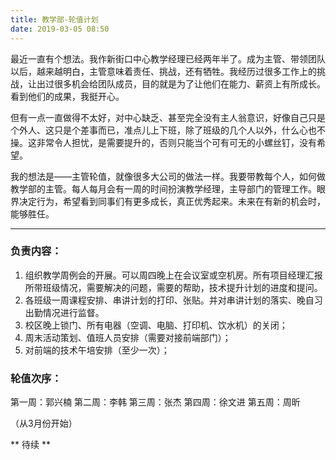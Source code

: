 ```yaml
---
title: 教学部-轮值计划
date: 2019-03-05 08:50
---
```


最近一直有个想法。我作新街口中心教学经理已经两年半了。成为主管、带领团队以后，越来越明白，主管意味着责任、挑战，还有牺牲。我经历过很多工作上的挑战，让出过很多机会给团队成员，目的就是为了让他们在能力、薪资上有所成长。看到他们的成果，我挺开心。

但有一点一直做得不太好，对中心缺乏、甚至完全没有主人翁意识，好像自己只是个外人、这只是个差事而已，准点儿上下班，除了班级的几个人以外，什么心也不操。这非常令人担忧，是需要提升的，否则只能当个可有可无的小螺丝钉，没有希望。

我的想法是——主管轮值，就像很多大公司的做法一样。我要带教每个人，如何做教学部的主管。每人每月会有一周的时间扮演教学经理，主导部门的管理工作。眼界决定行为，希望看到同事们有更多成长，真正优秀起来。未来在有新的机会时，能够胜任。

<!--more-->

---

### 负责内容：
1. 组织教学周例会的开展。可以周四晚上在会议室或空机房。所有项目经理汇报所带班级情况，需要解决的问题，需要的帮助，技术提升计划的进度和提问。
2. 各班级一周课程安排、串讲计划的打印、张贴。并对串讲计划的落实、晚自习出勤情况进行监督。
3. 校区晚上锁门、所有电器（空调、电脑、打印机、饮水机）的关闭；
4. 周末活动策划、值班人员安排（需要对接前端部门）；
5. 对前端的技术午培安排（至少一次）；

### 轮值次序：
第一周：郭兴楠
第二周：李韩
第三周：张杰
第四周：徐文进
第五周：周昕

（从3月份开始）

** 待续 **